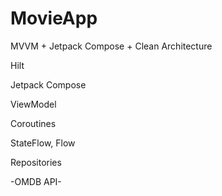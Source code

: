 # MovieApp
MVVM + Jetpack Compose + Clean Architecture

Hilt

Jetpack Compose

ViewModel

Coroutines

StateFlow, Flow

Repositories

-OMDB API-
